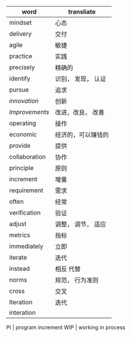 word | transliate 
-|-
mindset | 心态
delivery | 交付
agile | 敏捷
practice | 实践
precisely | 精确的
identify | 识别， 发现， 认证
pursue | 追求
*innovation* | 创新
*Improvements* | 改进，改良， 改善
operating | 操作
economic | 经济的，可以赚钱的
provide | 提供
collaboration | 协作
principle | 原则
increment | 增量
requirement | 需求
often | 经常
verification | 验证
adjust | 调整， 调节， 适应
metrics | 指标
immediately | 立即
iterate | 迭代
instead | 相反 代替
norms | 规范， 行为准则
cross | 交叉
Iteration | 迭代
interation | 


PI | program increment
WIP | working in process



